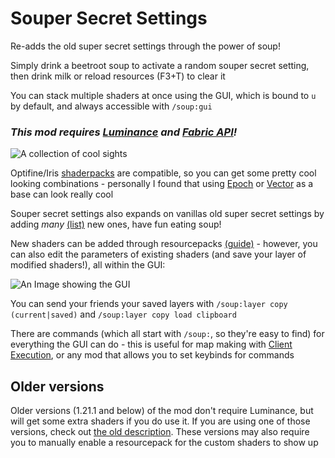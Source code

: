 # Souper Secret Settings
Re-adds the old super secret settings through the power of soup!

Simply drink a beetroot soup to activate a random souper secret setting, then drink milk or reload resources (F3+T) to clear it

You can stack multiple shaders at once using the GUI, which is bound to `u` by default, and always accessible with `/soup:gui`

### *This mod requires [Luminance](https://modrinth.com/mod/luminance) and [Fabric API](https://modrinth.com/mod/fabric-api)!*

![A collection of cool sights](https://cdn.modrinth.com/data/bzJkPbG1/images/e5320e13d8ab192c266c79dda2af46ec8414d77e.png)

Optifine/Iris [shaderpacks](https://modrinth.com/shaders) are compatible, so you can get some pretty cool looking combinations - personally I found that using [Epoch](https://modrinth.com/shader/epoch) or [Vector](https://modrinth.com/shader/vector) as a base can look really cool

Souper secret settings also expands on vanillas old super secret settings by adding *many* [(list)](SuperSecretSettingsList.md) new ones, have fun eating soup!

New shaders can be added through resourcepacks [(guide)]((https://github.com/mclegoman/luminance/blob/development-1.21/ResourcepackGuide/ResourcepackGuide.md)) - however, you can also edit the parameters of existing shaders (and save your layer of modified shaders!), all within the GUI:

![An Image showing the GUI](https://cdn.modrinth.com/data/bzJkPbG1/images/8882e28a7ea640e5b6426e91c9f60300c69c1915.jpeg)

You can send your friends your saved layers with `/soup:layer copy (current|saved)` and `/soup:layer copy load clipboard`

There are commands (which all start with `/soup:`, so they're easy to find) for everything the GUI can do - this is useful for map making with [Client Execution](https://modrinth.com/plugin/client-execution), or any mod that allows you to set keybinds for commands

## Older versions

Older versions (1.21.1 and below) of the mod don't require Luminance, but will get some extra shaders if you do use it. If you are using one of those versions, check out [the old description](https://github.com/Nettakrim/Souper-Secret-Settings/blob/old/README.md). These versions may also require you to manually enable a resourcepack for the custom shaders to show up